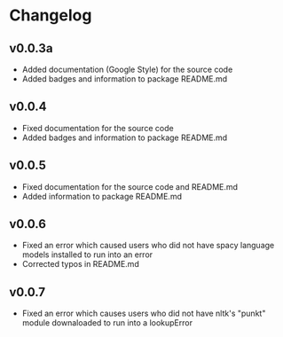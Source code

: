 # Changelog

## v0.0.3a

- Added documentation (Google Style) for the source code
- Added badges and information to package README.md 

## v0.0.4

- Fixed documentation for the source code
- Added badges and information to package README.md 

## v0.0.5

- Fixed documentation for the source code and README.md
- Added information to package README.md 

## v0.0.6

- Fixed an error which caused users who did not have spacy language models installed to run into an error
- Corrected typos in README.md

## v0.0.7

- Fixed an error which causes users who did not have nltk's "punkt" module downaloaded to run into a lookupError
